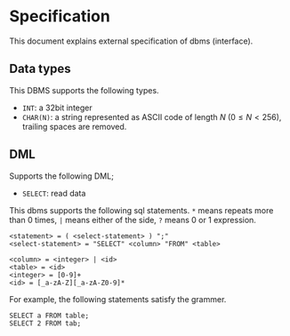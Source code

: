 # Specification

This document explains external specification of dbms (interface).

## Data types

This DBMS supports the following types.

- `INT`: a 32bit integer
- `CHAR(N)`: a string represented as ASCII code of length $N\ (0 \leq N < 256)$, trailing spaces are removed.

## DML

Supports the following DML;

- `SELECT`: read data

This dbms supports the following sql statements.
`*` means repeats more than 0 times, `|` means either of the side, `?` means 0 or 1 expression.

```
<statement> = ( <select-statement> ) ";"
<select-statement> = "SELECT" <column> "FROM" <table>

<column> = <integer> | <id>
<table> = <id>
<integer> = [0-9]+
<id> = [_a-zA-Z][_a-zA-Z0-9]*
```

For example, the following statements satisfy the grammer.
```
SELECT a FROM table;
SELECT 2 FROM tab;
```